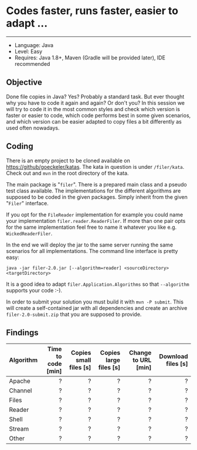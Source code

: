 # Codes faster, runs faster, easier to adapt ...
----------

+ Language: Java
+ Level: Easy
+ Requires: Java 1.8+, Maven (Gradle will be provided later), IDE recommended

## Objective

Done file copies in Java? Yes? Probably a standard task. But ever thought why you have to code it again and again? Or don't you? In this session we will try to code it in the most common styles and check which version is faster or easier to code, which code performs best in some given scenarios, and which version can be easier adapted to copy files a bit differently as used often nowadays.

## Coding

There is an empty project to be cloned available on [https://github/goeckeler/katas](https://github/goeckeler/katas). The kata in question is under `/filer/kata`. Check out and `mvn` in the root directory of the kata.

The main package is "`filer`". There is a prepared main class and a pseudo test class available. The implementations for the different algorithms are supposed to be coded in the given packages. Simply inherit from the given "`Filer`" interface.

If you opt for the `FileReader` implementation for example you could name your implementation `filer.reader.ReaderFiler`. If more than one pair opts for the same implementation feel free to name it whatever you like e.g. `WickedReaderFiler`. 

In the end we will deploy the jar to the same server running the same scenarios for all implementations. The command line interface is pretty easy:

`java -jar filer-2.0.jar [--algorithm=reader] <sourceDirectory> <targetDirectory>`

It is a good idea to adapt `filer.Application.Algorithms` so that `--algorithm` supports your code :-).

In order to submit your solution you must build it with `mvn -P submit`. This will create a self-contained jar with all dependencies and create an archive `filer-2.0-submit.zip` that you are supposed to provide.

## Findings

Algorithm | Time to code [min] | Copies small files [s] | Copies large files [s] | Change to URL [min] | Download files [s]
----------|-------------:|-------------------:|-------------------:|--------------:|--------------------:
Apache | ? | ? | ?| ?|?
Channel  | ? | ? | ?| ?|?
Files  | ? | ? | ?| ?|?
Reader  | ? | ? | ?| ?|?
Shell  | ? | ? | ?| ?|?
Stream  | ? | ? | ?| ?|?
Other  | ? | ? | ?| ?|?
